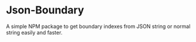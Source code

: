 # Json-Boundary
A simple NPM package to get boundary indexes from JSON string or normal string easily and faster.
